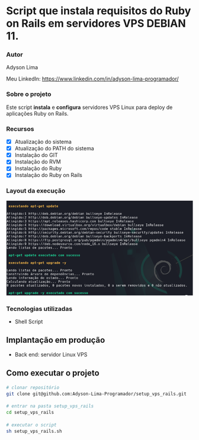 # Script que instala requisitos do Ruby on Rails em servidores VPS DEBIAN 11. 

### Autor

Adyson Lima

Meu LinkedIn: https://www.linkedin.com/in/adyson-lima-programador/

### Sobre o projeto

Este script **instala** e **configura** servidores VPS Linux para deploy de aplicações Ruby on Rails.

### Recursos
- [X] Atualização do sistema
- [X] Atualização do PATH do sistema
- [X] Instalação do GIT
- [X] Instalação do RVM
- [X] Instalação do Ruby
- [X] Instalação do Ruby on Rails

### Layout da execução
<img src="https://github.com/Adyson-Lima-Programador/setup_vps_rails/blob/main/imagem/setup.png" alt="setup.png"/>

### Tecnologias utilizadas

- Shell Script

## Implantação em produção
- Back end: servidor Linux VPS

## Como executar o projeto

```bash
# clonar repositório
git clone git@github.com:Adyson-Lima-Programador/setup_vps_rails.git

# entrar na pasta setup_vps_rails
cd setup_vps_rails

# executar o script
sh setup_vps_rails.sh

```


